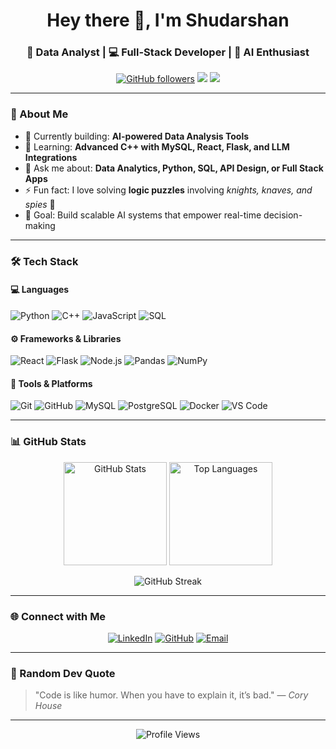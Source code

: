 <!-- PROFILE README -->
<h1 align="center">Hey there 👋, I'm Shudarshan</h1>
<h3 align="center">🚀 Data Analyst | 💻 Full-Stack Developer | 🧠 AI Enthusiast</h3>

<p align="center">
  <a href="https://github.com/JShudarshan"><img src="https://img.shields.io/github/followers/JShudarshan?label=Follow&style=social" alt="GitHub followers" /></a>
  <a href="mailto:yourname@gmail.com"><img src="https://img.shields.io/badge/Email-Contact-informational?style=flat&logo=gmail&logoColor=white&color=EA4335"/></a>
  <a href="https://www.linkedin.com/in/yourlinkedin"><img src="https://img.shields.io/badge/LinkedIn-Connect-blue?style=flat&logo=linkedin&logoColor=white"/></a>
</p>

---

### 🧩 About Me

- 🔭 Currently building: **AI-powered Data Analysis Tools**  
- 🌱 Learning: **Advanced C++ with MySQL, React, Flask, and LLM Integrations**  
- 💬 Ask me about: **Data Analytics, Python, SQL, API Design, or Full Stack Apps**  
- ⚡ Fun fact: I love solving **logic puzzles** involving *knights, knaves, and spies* 🧩  
- 🎯 Goal: Build scalable AI systems that empower real-time decision-making  

---

### 🛠️ Tech Stack

#### 💻 Languages
![Python](https://img.shields.io/badge/-Python-3776AB?logo=python&logoColor=white)
![C++](https://img.shields.io/badge/-C++-00599C?logo=cplusplus&logoColor=white)
![JavaScript](https://img.shields.io/badge/-JavaScript-F7DF1E?logo=javascript&logoColor=black)
![SQL](https://img.shields.io/badge/-SQL-4479A1?logo=postgresql&logoColor=white)

#### ⚙️ Frameworks & Libraries
![React](https://img.shields.io/badge/-React-61DAFB?logo=react&logoColor=black)
![Flask](https://img.shields.io/badge/-Flask-000000?logo=flask&logoColor=white)
![Node.js](https://img.shields.io/badge/-Node.js-339933?logo=node.js&logoColor=white)
![Pandas](https://img.shields.io/badge/-Pandas-150458?logo=pandas&logoColor=white)
![NumPy](https://img.shields.io/badge/-NumPy-013243?logo=numpy&logoColor=white)

#### 🧰 Tools & Platforms
![Git](https://img.shields.io/badge/-Git-F05032?logo=git&logoColor=white)
![GitHub](https://img.shields.io/badge/-GitHub-181717?logo=github)
![MySQL](https://img.shields.io/badge/-MySQL-4479A1?logo=mysql&logoColor=white)
![PostgreSQL](https://img.shields.io/badge/-PostgreSQL-336791?logo=postgresql&logoColor=white)
![Docker](https://img.shields.io/badge/-Docker-2496ED?logo=docker&logoColor=white)
![VS Code](https://img.shields.io/badge/-VS%20Code-007ACC?logo=visualstudiocode&logoColor=white)

---

### 📊 GitHub Stats

<p align="center">
  <img src="https://github-readme-stats.vercel.app/api?username=JShudarshan&show_icons=true&theme=radical" alt="GitHub Stats" height="165"/>
  <img src="https://github-readme-stats.vercel.app/api/top-langs/?username=JShudarshan&layout=compact&theme=radical" alt="Top Languages" height="165"/>
</p>

<p align="center">
  <img src="https://streak-stats.demolab.com?user=JShudarshan&theme=radical&hide_border=true" alt="GitHub Streak"/>
</p>

---

### 🌐 Connect with Me

<p align="center">
  <a href="https://www.linkedin.com/in/yourlinkedin"><img src="https://img.icons8.com/color/48/000000/linkedin.png" alt="LinkedIn"/></a>
  <a href="https://github.com/JShudarshan"><img src="https://img.icons8.com/fluent/48/000000/github.png" alt="GitHub"/></a>
  <a href="mailto:yourname@gmail.com"><img src="https://img.icons8.com/color/48/000000/gmail-new.png" alt="Email"/></a>
</p>

---

### 🧠 Random Dev Quote
> "Code is like humor. When you have to explain it, it’s bad." — *Cory House*

---

<p align="center">
  <img src="https://komarev.com/ghpvc/?username=JShudarshan&style=flat-square&color=blue" alt="Profile Views"/>
</p>
